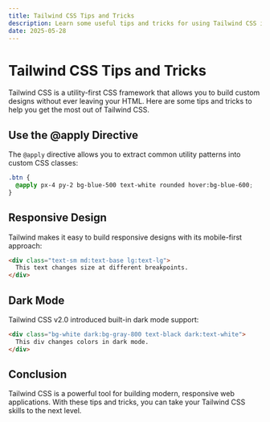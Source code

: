 ```yaml
---
title: Tailwind CSS Tips and Tricks
description: Learn some useful tips and tricks for using Tailwind CSS in your projects
date: 2025-05-28
---
```


# Tailwind CSS Tips and Tricks

Tailwind CSS is a utility-first CSS framework that allows you to build custom designs without ever leaving your HTML. Here are some tips and tricks to help you get the most out of Tailwind CSS.

## Use the @apply Directive

The `@apply` directive allows you to extract common utility patterns into custom CSS classes:

```css
.btn {
  @apply px-4 py-2 bg-blue-500 text-white rounded hover:bg-blue-600;
}
```

## Responsive Design

Tailwind makes it easy to build responsive designs with its mobile-first approach:

```html
<div class="text-sm md:text-base lg:text-lg">
  This text changes size at different breakpoints.
</div>
```

## Dark Mode

Tailwind CSS v2.0 introduced built-in dark mode support:

```html
<div class="bg-white dark:bg-gray-800 text-black dark:text-white">
  This div changes colors in dark mode.
</div>
```

## Conclusion

Tailwind CSS is a powerful tool for building modern, responsive web applications. With these tips and tricks, you can take your Tailwind CSS skills to the next level.
